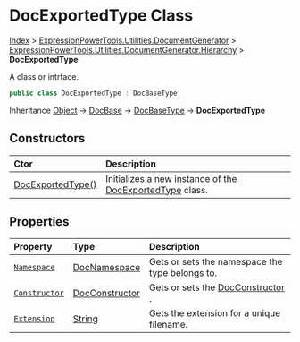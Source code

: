 ﻿# DocExportedType Class

[Index](../index.md) > [ExpressionPowerTools.Utilities.DocumentGenerator](ExpressionPowerTools.Utilities.DocumentGenerator.a.md) > [ExpressionPowerTools.Utilities.DocumentGenerator.Hierarchy](ExpressionPowerTools.Utilities.DocumentGenerator.Hierarchy.n.md) > **DocExportedType**

A class or intrface.

```csharp
public class DocExportedType : DocBaseType
```

Inheritance [Object](https://docs.microsoft.com/dotnet/api/system.object) → [DocBase](ExpressionPowerTools.Utilities.DocumentGenerator.Hierarchy.DocBase.cs.md) → [DocBaseType](ExpressionPowerTools.Utilities.DocumentGenerator.Hierarchy.DocBaseType.cs.md) → **DocExportedType**

## Constructors

| Ctor | Description |
| :-- | :-- |
| [DocExportedType()](ExpressionPowerTools.Utilities.DocumentGenerator.Hierarchy.DocExportedType.ctor.md#docexportedtype) | Initializes a new instance of the [DocExportedType](ExpressionPowerTools.Utilities.DocumentGenerator.Hierarchy.DocExportedType.cs.md) class. |
## Properties

| Property | Type | Description |
| :-- | :-- | :-- |
| [`Namespace`](ExpressionPowerTools.Utilities.DocumentGenerator.Hierarchy.DocExportedType.Namespace.prop.md) | [DocNamespace](ExpressionPowerTools.Utilities.DocumentGenerator.Hierarchy.DocNamespace.cs.md) | Gets or sets the namespace the type belongs to. |
| [`Constructor`](ExpressionPowerTools.Utilities.DocumentGenerator.Hierarchy.DocExportedType.Constructor.prop.md) | [DocConstructor](ExpressionPowerTools.Utilities.DocumentGenerator.Hierarchy.DocConstructor.cs.md) | Gets or sets the [DocConstructor](ExpressionPowerTools.Utilities.DocumentGenerator.Hierarchy.DocConstructor.cs.md) . |
| [`Extension`](ExpressionPowerTools.Utilities.DocumentGenerator.Hierarchy.DocExportedType.Extension.prop.md) | [String](https://docs.microsoft.com/dotnet/api/system.string) | Gets the extension for a unique filename. |

